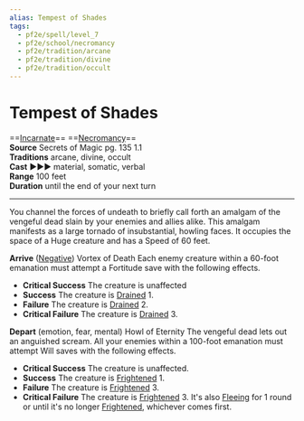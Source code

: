 ```yaml
---
alias: Tempest of Shades
tags:
  - pf2e/spell/level_7
  - pf2e/school/necromancy
  - pf2e/tradition/arcane
  - pf2e/tradition/divine
  - pf2e/tradition/occult
---
```


# Tempest of Shades

==[Incarnate](Incarnate.md)== ==[Necromancy](Necromancy.md)==  
__Source__ Secrets of Magic pg. 135 1.1  
**Traditions** arcane, divine, occult  
**Cast** ►►► material, somatic, verbal  
**Range** 100 feet  
**Duration** until the end of your next turn

---

You channel the forces of undeath to briefly call forth an amalgam of the vengeful dead slain by your enemies and allies alike. This amalgam manifests as a large tornado of insubstantial, howling faces. It occupies the space of a Huge creature and has a Speed of 60 feet.

**Arrive** ([Negative](Negative.md)) Vortex of Death Each enemy creature within a 60-foot emanation must attempt a Fortitude save with the following effects.

- **Critical Success** The creature is unaffected
- **Success** The creature is [Drained](Drained.md) 1.
- **Failure** The creature is [Drained](Drained.md) 2.
- **Critical Failure** The creature is [Drained](Drained.md) 3.

**Depart** (emotion, fear, mental) Howl of Eternity The vengeful dead lets out an anguished scream. All your enemies within a 100-foot emanation must attempt Will saves with the following effects.

- **Critical Success** The creature is unaffected.
- **Success** The creature is [Frightened](Frightened.md) 1.
- **Failure** The creature is [Frightened](Frightened.md) 3.
- **Critical Failure** The creature is [Frightened](Frightened.md) 3. It's also [Fleeing](Fleeing.md) for 1 round or until it's no longer [Frightened](Frightened.md), whichever comes first.
